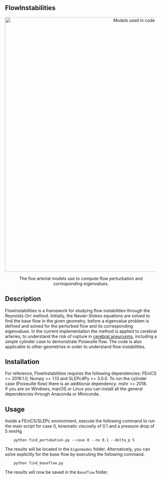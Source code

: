 ## FlowInstabilities

<p align="center">
    <img src="https://i.ibb.co/ZGWQSp8/models.png" width="840 height="480" alt="Models used in code"/>
</p>
<p align="center">
    The five arterial models use to compute flow perturbation and corresponding eigenvalues.
</p>

Description
-----------
FlowInstabilities is a framework for studying flow instabilities through the Reynolds-Orr method. 
Initially, the Navier-Stokes equations are solved to find the base flow in the given geometry, before a eigenvalue problem is defined and solved for the perturbed flow and its corresponding eigenvalues.
In the current implementation the method is applied to cerebral arteries, to understand the risk of rupture in [cerebral aneurysms](https://en.wikipedia.org/wiki/Intracranial_aneurysm), including a simple cylinder case to demonstrate Poiseuille flow.
 The code is also applicable to other geometries in order to understand flow instabilities. 
 
Installation
------------

For reference, FlowInstabilities requires the following dependencies: FEniCS >= 2018.1.0, Numpy >= 1.13 and SLEPc4Py >= 3.0.0.
To run the cylinder case (Poiseuille flow) there is an additional dependency: mshr >= 2018.  
If you are on Windows, macOS or Linux you can install all the general dependencies through Anaconda or Miniconda.

Usage
-----
Inside a FEniCS/SLEPc environment, execute the following command to run the main script for case 0, kinematic viscosity of 0.1 and a pressure drop of 5 mmHg

        python find_pertubation.py --case 0 --nu 0.1 --delta_p 5

The results will be located in the `Eigenmodes` folder.
Alternatively, you can solve explicitly for the base flow by executing the following command.

        python find_baseflow.py

The results will now be saved in the `Baseflow` folder.
